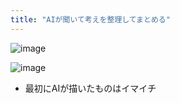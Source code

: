 ```yaml
---
title: "AIが聞いて考えを整理してまとめる"
---
```


![image](https://gyazo.com/1ee12fc8b1769225748d5c8c5c152550/thumb/1000)

![image](https://gyazo.com/5fc96bf7cef32d34798d69ebeb7df8bc/thumb/1000)
- 最初にAIが描いたものはイマイチ
